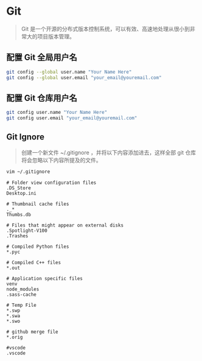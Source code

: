 # Git
> Git 是一个开源的分布式版本控制系统，可以有效、高速地处理从很小到非常大的项目版本管理。

## 配置 Git 全局用户名

```bash
git config --global user.name "Your Name Here"
git config --global user.email "your_email@youremail.com"
```

## 配置 Git 仓库用户名

```bash
git config user.name "Your Name Here"
git config user.email "your_email@youremail.com"
```

## Git Ignore
> 创建一个新文件 ~/.gitignore ，并将以下内容添加进去，这样全部 git 仓库将会忽略以下内容所提及的文件。

```bash
vim ~/.gitignore
```

```vim
# Folder view configuration files
.DS_Store
Desktop.ini

# Thumbnail cache files
._*
Thumbs.db

# Files that might appear on external disks
.Spotlight-V100
.Trashes

# Compiled Python files
*.pyc

# Compiled C++ files
*.out

# Application specific files
venv
node_modules
.sass-cache

# Temp File
*.swp
*.swa
*.swo

# github merge file
*.orig

#vscode 
.vscode
```